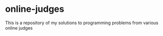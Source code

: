 # online-judges

This is a repository of my solutions to programming problems from various online judges
